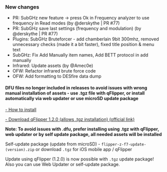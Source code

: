 ### New changes
* PR: SubGHz new feature -> press Ok in Frequency analyzer to use frequency in Read modes (by @derskythe | PR #77)
* PR: SubGHz save last settings (frequency and modulation) (by @derskythe | PR #77)
* Plugins: SubGHz Bruteforcer - add chamberlain 9bit 300mhz, removed unnecessary checks (made it a bit faster), fixed title position & menu text
* SubGHz: Fix Add Manually item names, Add BETT protocol in add manually
* Infrared: Update assets (by @Amec0e)
* OFW: Refactor infrared brute force code
* OFW: Add formatting to DESfire data dump

#### **DFU files no longer included in releases to avoid issues with wrong manual installation of assets - use .tgz file with qFlipper, or install automatically via web updater or use microSD update package**

[- How to install](https://github.com/Eng1n33r/flipperzero-firmware/blob/dev/documentation/HowToInstall.md)

[- Download qFlipper 1.2.0 (allows .tgz installation) (official link)](https://update.flipperzero.one/builds/qFlipper/1.2.0/)

**Note: To avoid issues with .dfu, prefer installing using .tgz with qFlipper, web updater or by self update package, all needed assets will be installed**

Self-update package (update from microSD) - `flipper-z-f7-update-(version).zip` or download `.tgz` for iOS mobile app / qFlipper

Update using qFlipper (1.2.0) is now possible with `.tgz` update package! Also you can use Web Updater or self-update package.

